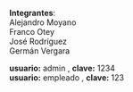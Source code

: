 **Integrantes**:  
Alejandro Moyano  
Franco Otey  
José Rodríguez  
Germán Vergara  

**usuario:** admin , **clave:** 1234  
**usuario:** empleado , **clave:** 123

